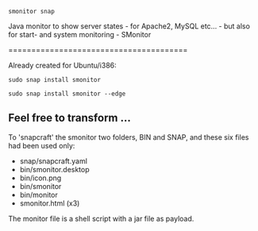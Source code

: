 
`smonitor snap`

Java monitor to show server states - for Apache2, MySQL etc... - but also for start- and system monitoring - SMonitor

=======================================

Already created for Ubuntu/i386:

`sudo snap install smonitor` 

`sudo snap install smonitor --edge`



Feel free to transform ... 
---------------------------- 

To 'snapcraft' the smonitor two folders, BIN and SNAP, and these six files had been used only:

 + snap/snapcraft.yaml
 + bin/smonitor.desktop
 + bin/icon.png
 + bin/smonitor
 + bin/monitor
 + smonitor.html (x3)

The monitor file is a shell script with a jar file as payload.
